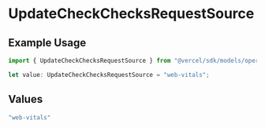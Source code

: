 # UpdateCheckChecksRequestSource

## Example Usage

```typescript
import { UpdateCheckChecksRequestSource } from "@vercel/sdk/models/operations";

let value: UpdateCheckChecksRequestSource = "web-vitals";
```

## Values

```typescript
"web-vitals"
```